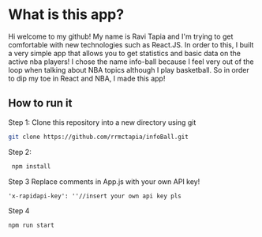 # What is this app?

Hi welcome to my github! My name is Ravi Tapia and I'm trying to get comfortable with new technologies such as React.JS. In order to this, I built a very simple app that allows you to get statistics and basic data on the active nba players! I chose the name info-ball because I feel very out of the loop when talking about NBA topics although I play basketball. So in order to dip my toe in React and NBA, I made this app! 

## How to run it
Step 1:  Clone this repository into a new directory using git
```bash
git clone https://github.com/rrmctapia/infoBall.git
```
Step 2:
```bash
 npm install
```
Step 3 Replace comments in App.js with your own API key!
```
'x-rapidapi-key': ''//insert your own api key pls
```
Step 4
```bash
npm run start
```




